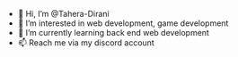 - 👋 Hi, I’m @Tahera-Dirani
- 👀 I’m interested in web development, game development  
- 🌱 I’m currently learning back end web development
- 📫 Reach me via my discord account

<!---
Tahera-Dirani/Tahera-Dirani is a ✨ special ✨ repository because its `README.md` (this file) appears on your GitHub profile.
You can click the Preview link to take a look at your changes.
--->
